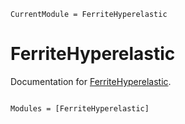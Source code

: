 ```@meta
CurrentModule = FerriteHyperelastic
```

# FerriteHyperelastic

Documentation for [FerriteHyperelastic](https://github.com/Aminofa70/FerriteHyperelastic.jl).

```@index
```

```@autodocs
Modules = [FerriteHyperelastic]
```
